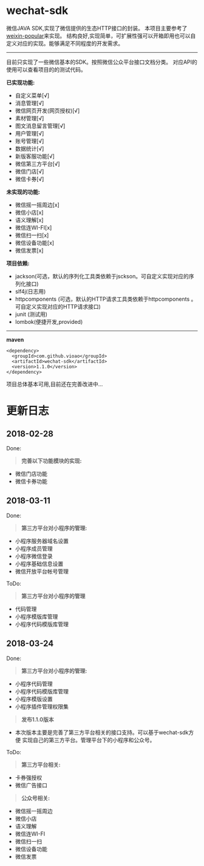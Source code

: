 # wechat-sdk

微信JAVA SDK,实现了微信提供的生态HTTP接口的封装。
本项目主要参考了[weixin-popular](https://github.com/liyiorg/weixin-popular)来实现。
结构良好,实现简单，可扩展性强可以开箱即用也可以自定义对应的实现。能够满足不同程度的开发需求。

---

目前只实现了一些微信基本的SDK。按照微信公众平台接口文档分类。
对应API的使用可以查看项目的的测试代码。

**已实现功能:**
 - 自定义菜单[√]
 - 消息管理[√]
 - 微信网页开发(网页授权)[√]
 - 素材管理[√]
 - 图文消息留言管理[√]
 - 用户管理[√]
 - 账号管理[√]
 - 数据统计[√]
 - 新版客服功能[√]
 - 微信第三方平台[√]
 - 微信门店[√]
 - 微信卡券[√]

**未实现的功能:**
  - 微信摇一摇周边[x]
  - 微信小店[x]
  - 语义理解[x]
  - 微信连WI-FI[x]
  - 微信扫一扫[x]
  - 微信设备功能[x]
  - 微信发票[x]

**项目依赖:**
- jackson(可选，默认的序列化工具类依赖于jsckson。可自定义实现对应的序列化接口)
- slf4j(日志用)
- httpcomponents (可选，默认的HTTP请求工具类依赖于httpcomponents 。可自定义实现对应的HTTP请求接口)
- junit (测试用)
- lombok(便捷开发,provided)

---

**maven**
```
<dependency>
  <groupId>com.github.vioao</groupId>
  <artifactId>wechat-sdk</artifactId>
  <version>1.1.0</version>
</dependency>
```

项目总体基本可用,目前还在完善改进中...

# 更新日志

## 2018-02-28
Done:
> **完善以下功能模块的实现:**
- 微信门店功能
- 微信卡券功能

## 2018-03-11
Done:
> **第三方平台对小程序的管理:**
- 小程序服务器域名设置
- 小程序成员管理
- 小程序微信登录
- 小程序基础信息设置
- 微信开放平台帐号管理

ToDo:
> **第三方平台对小程序的管理**
   - 代码管理
   - 小程序模版库管理
   - 小程序代码模版库管理

## 2018-03-24
Done:
> **第三方平台对小程序的管理:**
- 小程序代码管理
- 小程序代码模版库管理
- 小程序模版设置
- 小程序插件管理权限集

> **发布1.1.0版本**
- 本次版本主要是完善了第三方平台相关的接口支持。可以基于wechat-sdk方便
实现自己的第三方平台。管理平台下的小程序和公众号。

ToDo:
>  **第三方平台相关:**
- 卡券强授权
- 微信广告接口

>  **公众号相关:**
  - 微信摇一摇周边
  - 微信小店
  - 语义理解
  - 微信连WI-FI
  - 微信扫一扫
  - 微信设备功能
  - 微信发票
